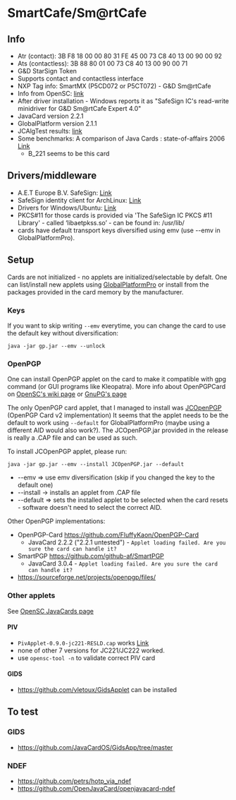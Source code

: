 # SmartCafe/Sm@rtCafe 
## Info
- Atr (contact): 3B F8 18 00 00 80 31 FE 45 00 73 C8 40 13 00 90 00 92 
- Ats (contactless): 3B 88 80 01 00 73 C8 40 13 00 90 00 71
- G&D StarSign Token
- Supports contact and contactless interface
- NXP Tag info: SmartMX (P5CD072 or P5CT072) - G&D Sm@rtCafe 
- Info from OpenSC: [link](https://github.com/OpenSC/OpenSC/wiki/StarSign-Token)
- After driver installation - Windows reports it as "SafeSign IC's read-write minidriver for G&D Sm@rtCafe Expert 4.0"
- JavaCard version 2.2.1
- GlobalPlatform version 2.1.1
- JCAlgTest results: [link](https://github.com/crocs-muni/jcalgtest_results/blob/main/javacard/Profiles/results/G%2BD_Smart_Cafe_Expert_4.x_V2_ICFabDate_2007_079_ALGSUPPORT__3b_f8_18_00_00_80_31_fe_45_00_73_c8_40_13_00_90_00_92_(provided_by_PetrS).csv)
- Some benchmarks: A comparison of Java Cards : state-of-affairs 2006 [Link](https://pure.tue.nl/ws/files/1889673/627238.pdf)
  - B_221 seems to be this card

## Drivers/middleware
- A.E.T Europe B.V. SafeSign: [Link](https://aeteurope.com/safesign/)
- SafeSign identity client for ArchLinux: [Link](https://aur.archlinux.org/packages/safesignidentityclient?O=20)
- Drivers for Windows/Ubuntu: [Link](https://safesign.gdamericadosul.com.br/download)
- PKCS#11 for those cards is provided via 'The SafeSign IC PKCS #11 Library' - called ‘libaetpkss.so’ - can be found in: /usr/lib/
- cards have default transport keys diversified using emv (use --emv in GlobalPlatformPro).
## Setup
Cards are not initialized - no applets are initialized/selectable by defalt. One can list/install new applets using [GlobalPlatformPro](https://github.com/martinpaljak/GlobalPlatformPro) or install from the packages provided in the card memory by the manufacturer.
### Keys
If you want to skip writing `--emv` everytime, you can change the card to use the default key without diversification:
```
java -jar gp.jar --emv --unlock
```

### OpenPGP
One can install OpenPGP applet on the card to make it compatible with gpg command (or GUI programs like Kleopatra). More info about OpenPGPCard on [OpenSC's wiki page](https://github.com/OpenSC/OpenSC/wiki/OpenPGP-card) or [GnuPG's page](https://www.gnupg.org/howtos/card-howto/en/smartcard-howto-single.html#id2505522)

The only OpenPGP card applet, that I managed to install was [JCOpenPGP](https://sourceforge.net/projects/jcopenpgp/) (OpenPGP Card v2 implementation)
It seems that the applet needs to be the default to work using `--default` for GlobalPlatformPro (maybe using a different AID would also work?). The JCOpenPGP.jar provided in the release is really a .CAP file and can be used as such.

To install JCOpenPGP applet, please run:
```
java -jar gp.jar --emv --install JCOpenPGP.jar --default
```
- --emv => use emv diversification (skip if you changed the key to the default one)
- --install -> installs an applet from .CAP file
- --default => sets the installed applet to be selected when the card resets - software doesn't need to select the correct AID.

Other OpenPGP implementations:
- OpenPGP-Card https://github.com/FluffyKaon/OpenPGP-Card
  - JavaCard 2.2.2 ("2.2.1 untested") - `Applet loading failed. Are you sure the card can handle it?`
- SmartPGP https://github.com/github-af/SmartPGP
  - JavaCard 3.0.4 - `Applet loading failed. Are you sure the card can handle it?`
- https://sourceforge.net/projects/openpgp/files/

### Other applets
See [OpenSC JavaCards page](https://github.com/OpenSC/OpenSC/wiki/JavaCards)
#### PIV
- `PivApplet-0.9.0-jc221-RESLD.cap` works [Link](https://github.com/arekinath/PivApplet)
- none of other 7 versions for JC221/JC222 worked.
- use `opensc-tool -n` to validate correct PIV card
#### GIDS
- https://github.com/vletoux/GidsApplet can be installed
## To test
### GIDS
- https://github.com/JavaCardOS/GidsApp/tree/master

### NDEF
- https://github.com/petrs/hotp_via_ndef
- https://github.com/OpenJavaCard/openjavacard-ndef